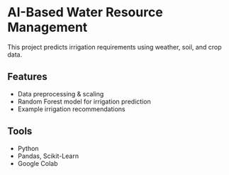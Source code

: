 # AI-Based Water Resource Management
This project predicts irrigation requirements using weather, soil, and crop data.

## Features
- Data preprocessing & scaling
- Random Forest model for irrigation prediction
- Example irrigation recommendations

## Tools
- Python
- Pandas, Scikit-Learn
- Google Colab

